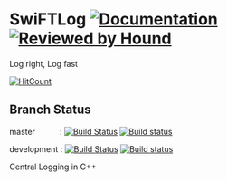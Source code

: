 # SwiFTLog  [![Documentation](https://codedocs.xyz/sayantanroy47/LoggerCpp.svg)](https://codedocs.xyz/sayantanroy47/LoggerCpp/) [![Reviewed by Hound](https://img.shields.io/badge/Reviewed_by-Hound-8E64B0.svg)](https://houndci.com)
Log right, Log fast

[![HitCount](http://hits.dwyl.com/sayantanroy47/LoggerCpp.svg)](http://hits.dwyl.com/sayantanroy47/LoggerCpp) 


Branch Status
-------------
master &nbsp; &nbsp; &nbsp; &nbsp; &nbsp; : [![Build Status](https://travis-ci.com/sayantanroy47/LoggerCpp.svg?branch=master)](https://travis-ci.com/sayantanroy47/LoggerCpp) [![Build status](https://ci.appveyor.com/api/projects/status/s0yie9ahhsj2m2hj/branch/master?svg=true)](https://ci.appveyor.com/project/sayantanroy47/loggercpp/branch/master)


development :  [![Build Status](https://travis-ci.com/sayantanroy47/LoggerCpp.svg?branch=development)](https://travis-ci.com/sayantanroy47/LoggerCpp)
[![Build status](https://ci.appveyor.com/api/projects/status/s0yie9ahhsj2m2hj/branch/development?svg=true)](https://ci.appveyor.com/project/sayantanroy47/loggercpp/branch/development)


Central Logging in C++

